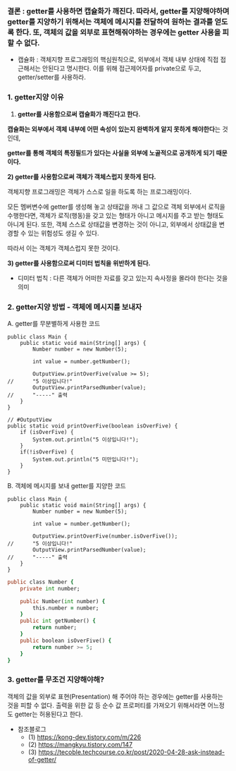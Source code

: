### 결론 : getter를 사용하면 캡슐화가 깨진다. 따라서, getter를 지양해야하며 getter를 지양하기 위해서는 객체에 메시지를 전달하여 원하는 결과를 얻도록 한다. 또, 객체의 값을 외부로 표현해줘야하는 경우에는 getter 사용을 피할 수 없다.

- 캡슐화 : 객체지향 프로그래밍의 핵심원칙으로, 외부에서 객체 내부 상태에 직접 접근해서는 안된다고 명시한다. 이를 위해 접근제어자를 private으로 두고, getter/setter를 사용하라.

### 1. **getter지양 이유**

1) **getter를 사용함으로써 캡슐화가 깨진다고 한다.** 

**캡슐화는 외부에서 객체 내부에 어떤 속성이 있는지 완벽하게 알지 못하게 해야한다**는 것인데, 

**getter를 통해 객체의 특정필드가 있다는 사실을 외부에 노골적으로 공개하게 되기 때문이다.**

**2) getter를 사용함으로써 객체가 객체스럽지 못하게 된다.** 

객체지향 프로그래밍은 객체가 스스로 일을 하도록 하는 프로그래밍이다.

모든 멤버변수에 getter를 생성해 놓고 상태값을 꺼내 그 값으로 객체 외부에서 로직을 수행한다면, 객체가 로직(행동)을 갖고 있는 형태가 아니고 메시지를 주고 받는 형태도 아니게 된다. 또한, 객체 스스로 상태값을 변경하는 것이 아니고, 외부에서 상태값을 변경할 수 있는 위험성도 생길 수 있다.

따라서 이는 객체가 객체스럽지 못한 것이다.

**3) getter를 사용함으로써 디미터 법칙을 위반하게 된다.**

- 디미터 법칙 : 다른 객체가 어떠한 자료를 갖고 있는지 속사정을 몰라야 한다는 것을 의미

### 2. **getter지양 방법 - 객체에 메시지를 보내자**

A. getter를 무분별하게 사용한 코드

```
public class Main {
    public static void main(String[] args) {
        Number number = new Number(5);

        int value = number.getNumber();

        OutputView.printOverFive(value >= 5);
//      "5 이상입니다!"
        OutputView.printParsedNumber(value);
//      "-----" 출력
    }
}

// #OutputView
public static void printOverFive(boolean isOverFive) {
    if (isOverFive) {
        System.out.println("5 이상입니다!");
    }
    if(!isOverFive) {
        System.out.println("5 미만입니다!");
    }
}
```

B. 객체에 메시지를 보내 getter를 지양한 코드

```
public class Main {
    public static void main(String[] args) {
        Number number = new Number(5);

        int value = number.getNumber();

        OutputView.printOverFive(number.isOverFive());
//      "5 이상입니다!"
        OutputView.printParsedNumber(value);
//      "-----" 출력
    }
}
```

```fortran
public class Number {
    private int number;

    public Number(int number) {
        this.number = number;
    }
    public int getNumber() {
        return number;
    }
    public boolean isOverFive() {
        return number >= 5;
    }
}
```

### 3. **getter를 무조건 지양해야해?**

객체의 값을 외부로 표현(Presentation) 해 주어야 하는 경우에는 getter를 사용하는 것을 피할 수 없다. 출력을 위한 값 등 순수 값 프로퍼티를 가져오기 위해서라면 어느정도 getter는 허용된다고 한다.

- 참조블로그
    - (1) https://kong-dev.tistory.com/m/226
    - (2) https://mangkyu.tistory.com/147
    - (3) https://tecoble.techcourse.co.kr/post/2020-04-28-ask-instead-of-getter/
